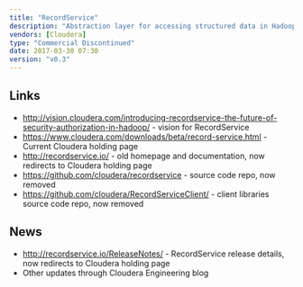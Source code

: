 ```yaml
---
title: "RecordService"
description: "Abstraction layer for accessing structured data in Hadoop that enforces fine grained access control (via Apache Sentry).  Started in January 2015 and announced with an initial beta release in September 2015 and a stated plan to donate it to the Apache Foundation, however all code and documentation were taken down at the end of 2017, with the download page on Cloudera's website now simply stating that 'RecordService is in development'.  Functionality that was available included support for reading data from HDFS and S3 in Parquet, Text, Sequence File, RC and Avro formats via a Hive table/view definition or a file path, with support for HBase and Kudu planned, direct access to data via C++ and Java APIs plus integration with MapReduce, Spark, Impala and Pig, with support for Hive planned, and support for the Apache Sentry security model, including table, view, file (via grants on uris to create external tables) and column level security, with row level filtering and data masking planned."
vendors: [Cloudera]
type: "Commercial Discontinued"
date: 2017-03-30 07:30
version: "v0.3"
---
```

## Links

* <http://vision.cloudera.com/introducing-recordservice-the-future-of-security-authorization-in-hadoop/> - vision for RecordService
* <https://www.cloudera.com/downloads/beta/record-service.html> - Current Cloudera holding page
* <http://recordservice.io/> - old homepage and documentation, now redirects to Cloudera holding page
* <https://github.com/cloudera/recordservice> - source code repo, now removed
* <https://github.com/cloudera/RecordServiceClient/> - client libraries source code repo, now removed

## News

* <http://recordservice.io/ReleaseNotes/> - RecordService release details, now redirects to Cloudera holding page
* Other updates through Cloudera Engineering blog